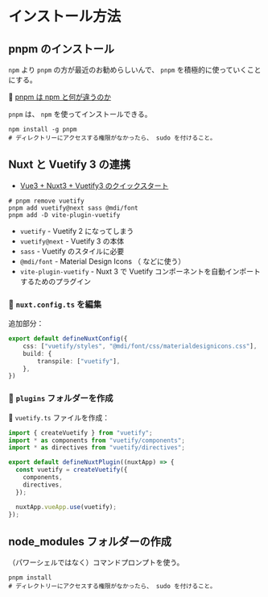 # インストール方法

## pnpm のインストール

`npm` より `pnpm` の方が最近のお勧めらしいんで、 `pnpm` を積極的に使っていくことにする。  

📖 [pnpm は npm と何が違うのか](https://azukiazusa.dev/blog/pnpm-npm/)  

`pnpm` は、 `npm` を使ってインストールできる。  

```shell
npm install -g pnpm
# ディレクトリーにアクセスする権限がなかったら、 sudo を付けること。
```

## Nuxt と Vuetify 3 の連携

* [Vue3 + Nuxt3 + Vuetify3 のクイックスタート](https://note.com/doui_lab/n/n37a67a01981a)

```shell
# pnpm remove vuetify
pnpm add vuetify@next sass @mdi/font
pnpm add -D vite-plugin-vuetify
```

* `vuetify` - Vuetify 2 になってしまう
* `vuetify@next` - Vuetify 3 の本体
* `sass` - Vuetify のスタイルに必要
* `@mdi/font` - Material Design Icons （<v-icon> などに使う）
* `vite-plugin-vuetify` - Nuxt 3 で Vuetify コンポーネントを自動インポートするためのプラグイン

### 📄 `nuxt.config.ts` を編集

追加部分：  

```ts
export default defineNuxtConfig({
    css: ["vuetify/styles", "@mdi/font/css/materialdesignicons.css"],
    build: {
        transpile: ["vuetify"],
    },
})
```

### 📁 `plugins` フォルダーを作成

📄 `vuetify.ts` ファイルを作成：

```ts
import { createVuetify } from "vuetify";
import * as components from "vuetify/components";
import * as directives from "vuetify/directives";

export default defineNuxtPlugin((nuxtApp) => {
  const vuetify = createVuetify({
    components,
    directives,
  });

  nuxtApp.vueApp.use(vuetify);
});
```

## node_modules フォルダーの作成

（パワーシェルではなく）コマンドプロンプトを使う。  

```shell
pnpm install
# ディレクトリーにアクセスする権限がなかったら、 sudo を付けること。
```
